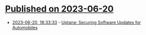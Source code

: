 # [Published on 2023-06-20](index.md)

* [2023-06-20, 18:33:33](https://lobste.rs/s/fmnniy/uptane_securing_software_updates_for) - [Uptane: Securing Software Updates for Automobiles](https://uptane.github.io)
